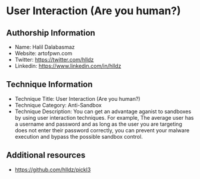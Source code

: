 # User Interaction (Are you human?)

## Authorship Information
* Name: Halil Dalabasmaz
* Website: artofpwn.com
* Twitter: https://twitter.com/hlldz
* Linkedin: https://www.linkedin.com/in/hlldz
  
## Technique Information
* Technique Title: User Interaction (Are you human?)
* Technique Category: Anti-Sandbox
* Technique Description: You can get an advantage aganist to sandboxes by using user interaction techniques. For example, The average user has a username and password and as long as the user you are targeting does not enter their password correctly, you can prevent your malware execution and bypass the possible sandbox control.

## Additional resources
* https://github.com/hlldz/pickl3
